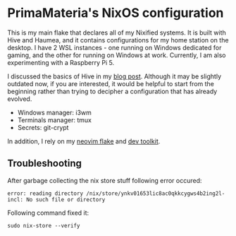 # PrimaMateria's NixOS configuration

This is my main flake that declares all of my Nixified systems. It is built with
Hive and Haumea, and it contains configurations for my home station on the
desktop. I have 2 WSL instances - one running on Windows dedicated for gaming,
and the other for running on Windows at work. Currently, I am also experimenting
with a Raspberry Pi 5.

I discussed the basics of Hive in my [blog
post](https://primamateria.github.io/blog/hive/). Although it may be slightly
outdated now, if you are interested, it would be helpful to start from the
beginning rather than trying to decipher a configuration that has already
evolved.

- Windows manager: i3wm
- Terminals manager: tmux
- Secrets: git-crypt

In addition, I rely on my [neovim
flake](https://github.com/PrimaMateria/neovim-nix) and [dev
toolkit](https://github.com/PrimaMateria/dev-toolkit-nix).

## Troubleshooting

After garbage collecting the nix store stuff following error occured:

```
error: reading directory /nix/store/ynkv01653lic8ac0qkkcygws4b2ing2l-incl: No such file or directory
```

Following command fixed it:

```
sudo nix-store --verify
```
